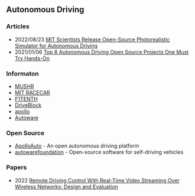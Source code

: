 ## Autonomous Driving


### Articles
- 2022/08/23 [MIT Scientists Release Open-Source Photorealistic Simulator for Autonomous Driving](https://scitechdaily.com/mit-scientists-release-open-source-photorealistic-simulator-for-autonomous-driving/)
- 2021/01/06 [Top 8 Autonomous Driving Open Source Projects One Must Try Hands-On](https://analyticsindiamag.com/top-8-autonomous-driving-open-source-projects-one-must-try-hands-on/)


### Informaton
- [MUSHR](https://mushr.io/)
- [MIT RACECAR](https://racecar.mit.edu/)
- [F1TENTH](https://f1tenth.org/)
- [DriveBlock](https://www.driveblocks.ai/) 
- [apollo](https://developer.apollo.auto/)
- [Autoware](https://www.autoware.org/)


### Open Source
- [ApolloAuto](https://github.com/ApolloAuto) - An open autonomous driving platform
- [autowarefoundation](https://github.com/autowarefoundation) - Open-source software for self-driving vehicles



### Papers
- 2022 [Remote Driving Control With Real-Time Video Streaming Over Wireless Networks: Design and Evaluation](https://ieeexplore.ieee.org/stamp/stamp.jsp?arnumber=9797698)

